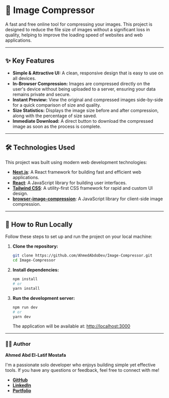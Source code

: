 # 📸 Image Compressor

A fast and free online tool for compressing your images. This project is designed to reduce the file size of images without a significant loss in quality, helping to improve the loading speed of websites and web applications.

---

## ✨ Key Features

-   **Simple & Attractive UI:** A clean, responsive design that is easy to use on all devices.
-   **In-Browser Compression:** Images are compressed directly on the user's device without being uploaded to a server, ensuring your data remains private and secure.
-   **Instant Preview:** View the original and compressed images side-by-side for a quick comparison of size and quality.
-   **Size Statistics:** Displays the image size before and after compression, along with the percentage of size saved.
-   **Immediate Download:** A direct button to download the compressed image as soon as the process is complete.

---

## 🛠️ Technologies Used

This project was built using modern web development technologies:

-   **[Next.js](https://nextjs.org/)**: A React framework for building fast and efficient web applications.
-   **[React](https://reactjs.org/)**: A JavaScript library for building user interfaces.
-   **[Tailwind CSS](https://tailwindcss.com/)**: A utility-first CSS framework for rapid and custom UI design.
-   **[browser-image-compression](https://www.npmjs.com/package/browser-image-compression)**: A JavaScript library for client-side image compression.

---

## 🚀 How to Run Locally

Follow these steps to set up and run the project on your local machine:

1.  **Clone the repository:**
    ```bash
    git clone https://github.com/AhmedAbdoDev/Image-Compressor.git
    cd Image-Compressor
    ```
2.  **Install dependencies:**
    ```bash
    npm install
    # or
    yarn install
    ```
3.  **Run the development server:**
    ```bash
    npm run dev
    # or
    yarn dev
    ```
    The application will be available at: [http://localhost:3000](http://localhost:3000)

---

### 👨‍💻 Author

**Ahmed Abd El-Latif Mostafa**

I'm a passionate solo developer who enjoys building simple yet effective tools. If you have any questions or feedback, feel free to connect with me\!

  * [**GitHub**](https://github.com/AhmedAbdoDev)
  * [**LinkedIn**](https://www.linkedin.com/in/3bkrenodev)
  * [**Portfolio**](https://ahmedabdodev.github.io/Portfolio)